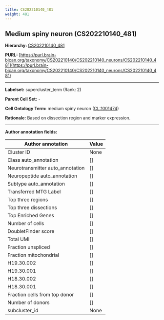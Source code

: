 ```yaml
---
title: CS202210140_481
weight: 481
---
```

## Medium spiny neuron (CS202210140_481)
<b>Hierarchy: </b>
[CS202210140_481](../CS202210140_481)

**PURL:** [https://purl.brain-bican.org/taxonomy/CS202210140/CS202210140_neurons/CS202210140_481](https://purl.brain-bican.org/taxonomy/CS202210140/CS202210140_neurons/CS202210140_481)

---


**Labelset:** supercluster_term (Rank: 2)

**Parent Cell Set:** -



**Cell Ontology Term:**  medium spiny neuron ([CL:1001474](https://www.ebi.ac.uk/ols/ontologies/cl/terms?obo_id=CL:1001474)) 

**Rationale:** Based on dissection region and marker expression.

[MARKER GENES.]: #


---

[TRANSFERRED ANNOTATIONS.]: #


[AUTHOR ANNOTATION FIELDS.]: #


**Author annotation fields:**

| Author annotation | Value |
|-------------------|-------|
|Cluster ID|None|
|Class auto_annotation|[]|
|Neurotransmitter auto_annotation|[]|
|Neuropeptide auto_annotation|[]|
|Subtype auto_annotation|[]|
|Transferred MTG Label|[]|
|Top three regions|[]|
|Top three dissections|[]|
|Top Enriched Genes|[]|
|Number of cells|[]|
|DoubletFinder score|[]|
|Total UMI|[]|
|Fraction unspliced|[]|
|Fraction mitochondrial|[]|
|H19.30.002|[]|
|H19.30.001|[]|
|H18.30.002|[]|
|H18.30.001|[]|
|Fraction cells from top donor|[]|
|Number of donors|[]|
|subcluster_id|None|
